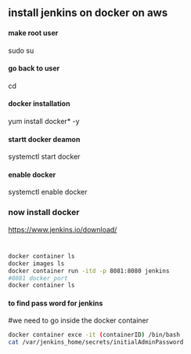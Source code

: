 ## install jenkins on docker on aws
#### make root user
sudo su
#### go back to user
cd
#### docker installation
yum install docker* -y
#### startt docker deamon
systemctl start docker
#### enable docker
systemctl enable docker
### now install docker 
https://www.jenkins.io/download/
#
  ```sh
  docker container ls
  docker images ls
  docker container run -itd -p 8081:8080 jenkins 
  #8081 docker port
  docker container ls
  ```
#### to find pass word for jenkins
#we need to go inside the docker container

 ```sh
 docker container exce -it (containerID) /bin/bash
 cat /var/jenkins_home/secrets/initialAdminPassword
 ```
 
  

